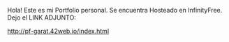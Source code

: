 Hola! Este es mi Portfolio personal. Se encuentra Hosteado en InfinityFree. Dejo el LINK ADJUNTO: 

http://pf-garat.42web.io/index.html
